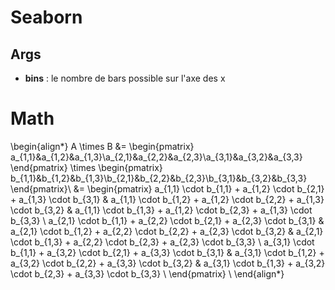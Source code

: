 # Seaborn
## Args
* **bins** : le nombre de bars possible sur l'axe des x

# Math
\begin{align*}
    A \times B &= \begin{pmatrix}
        a_{1,1}&a_{1,2}&a_{1,3}\\a_{2,1}&a_{2,2}&a_{2,3}\\a_{3,1}&a_{3,2}&a_{3,3}
    \end{pmatrix} \times \begin{pmatrix}
        b_{1,1}&b_{1,2}&b_{1,3}\\b_{2,1}&b_{2,2}&b_{2,3}\\b_{3,1}&b_{3,2}&b_{3,3}
    \end{pmatrix}\\
    &= \begin{pmatrix}
        a_{1,1} \cdot b_{1,1} + a_{1,2} \cdot b_{2,1} + a_{1,3} \cdot b_{3,1} & a_{1,1} \cdot b_{1,2} + a_{1,2} \cdot b_{2,2} + a_{1,3} \cdot b_{3,2} & a_{1,1} \cdot b_{1,3} + a_{1,2} \cdot b_{2,3} + a_{1,3} \cdot b_{3,3} \\
        a_{2,1} \cdot b_{1,1} + a_{2,2} \cdot b_{2,1} + a_{2,3} \cdot b_{3,1} & a_{2,1} \cdot b_{1,2} + a_{2,2} \cdot b_{2,2} + a_{2,3} \cdot b_{3,2} & a_{2,1} \cdot b_{1,3} + a_{2,2} \cdot b_{2,3} + a_{2,3} \cdot b_{3,3} \\
        a_{3,1} \cdot b_{1,1} + a_{3,2} \cdot b_{2,1} + a_{3,3} \cdot b_{3,1} & a_{3,1} \cdot b_{1,2} + a_{3,2} \cdot b_{2,2} + a_{3,3} \cdot b_{3,2} & a_{3,1} \cdot b_{1,3} + a_{3,2} \cdot b_{2,3} + a_{3,3} \cdot b_{3,3} \\
    \end{pmatrix} \\
\end{align*}